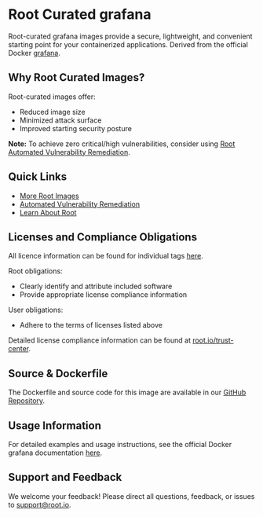 # Root Curated grafana

Root-curated grafana images provide a secure, lightweight, and convenient starting point for your containerized applications. Derived from the official Docker [grafana](https://hub.docker.com/_/grafana).

## Why Root Curated Images?
Root-curated images offer:
- Reduced image size
- Minimized attack surface
- Improved starting security posture

**Note:** To achieve zero critical/high vulnerabilities, consider using [Root Automated Vulnerability Remediation](https://app.root.io).

## Quick Links
- [More Root Images](https://images.root.io)
- [Automated Vulnerability Remediation](https://app.root.io)
- [Learn About Root](https://www.root.io)

## Licenses and Compliance Obligations
All licence information can be found for individual tags [here](https://github.com/rootio-avr/public-image-catalog/tree/main/debian/grafana/).

Root obligations:
- Clearly identify and attribute included software
- Provide appropriate license compliance information

User obligations:
- Adhere to the terms of licenses listed above

Detailed license compliance information can be found at [root.io/trust-center](https://root.io/trust-center).

## Source & Dockerfile
The Dockerfile and source code for this image are available in our [GitHub Repository](https://github.com/rootio-avr/public-image-catalog/tree/main/debian/grafana/).

## Usage Information
For detailed examples and usage instructions, see the official Docker grafana documentation [here](https://hub.docker.com/_/grafana).

## Support and Feedback
We welcome your feedback! Please direct all questions, feedback, or issues to [support@root.io](mailto:support@root.io).